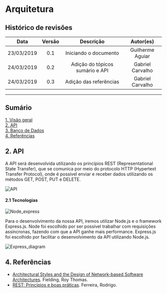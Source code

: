 # Arquitetura

## Histórico de revisões
|   Data   |  Versão  |        Descrição       |          Autor(es)          |
|:--------:|:--------:|:----------------------:|:---------------------------:|
|23/03/2019|   0.1    | Iniciando o documento           |   Guilherme Aguiar  |
|24/03/2019|   0.2    | Adição do tópicos sumário e API |   Gabriel Carvalho  |
|24/03/2019|   0.3    | Adição das referências          |   Gabriel Carvalho  |

-------------------------

## Sumário
[1. Visão geral](#1.-visão) <br>
[2. API](#2.-api) <br>
[3. Banco de Dados](#3.-banco)<br>
[4. Referências](#4.-referencias)<br>




## 2. API
A API será desenvolvida utilizando os princípios REST (Representational State Transfer), que se comunica por meio do protocolo HTTP (Hypertext Transfer Protocol), onde é possível enviar e receber dados utilizando os métodos GET, POST, PUT e DELETE.

![API](https://happycoding.io/tutorials/java-server/images/rest-api-1.png)

#### 2.1 Tecnologias

![Node_express](https://cdn-images-1.medium.com/max/730/1*d2zLEjERsrs1Rzk_95QU9A.png)

Para o desenvolvimento da nossa API, iremos utilizar Node.js e o framework Express.js. Node foi escolhido por ser possível trabalhar com requisições assíncronas, fazendo com que a API ganhe mais performance. Express.js foi escolhido por facilitar o desenvolvimento da API utilizando Node.js.

![Express_diagram](https://binariks.com/wp-content/uploads/2017/11/express-js-840x502.png)



## 4. Referências 

* [Architectural Styles and the Design of Network-based Software Architectures](https://www.ics.uci.edu/~fielding/pubs/dissertation/top.htm). Fielding, Roy Thomas. 
* [REST: Princípios e boas práticas](https://blog.caelum.com.br/rest-principios-e-boas-praticas/). Ferreira, Rodrigo. 



